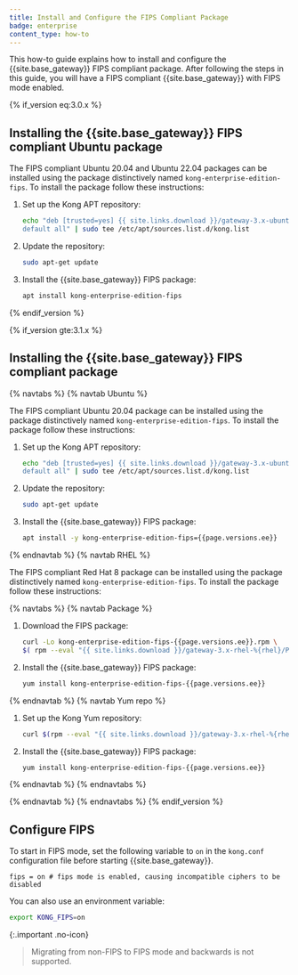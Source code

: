 ```yaml
---
title: Install and Configure the FIPS Compliant Package
badge: enterprise
content_type: how-to
---
```


This how-to guide explains how to install and configure the {{site.base_gateway}} FIPS compliant package. After following the steps in this guide, you will have a FIPS compliant {{site.base_gateway}} with FIPS mode enabled.

{% if_version eq:3.0.x %}
## Installing the {{site.base_gateway}} FIPS compliant Ubuntu package

The FIPS compliant Ubuntu 20.04 and Ubuntu 22.04 packages can be installed using the package distinctively named `kong-enterprise-edition-fips`. To install the package follow these instructions:

1. Set up the Kong APT repository:
    ```bash
    echo "deb [trusted=yes] {{ site.links.download }}/gateway-3.x-ubuntu-$(lsb_release -sc)/ \
    default all" | sudo tee /etc/apt/sources.list.d/kong.list
    ```

2. Update the repository:
    ```bash
    sudo apt-get update
    ```

3. Install the {{site.base_gateway}} FIPS package:

    ```sh
    apt install kong-enterprise-edition-fips
    ```

{% endif_version %}

{% if_version gte:3.1.x %}

## Installing the {{site.base_gateway}} FIPS compliant package

{% navtabs %}
{% navtab Ubuntu %}

The FIPS compliant Ubuntu 20.04 package can be installed using the package distinctively named `kong-enterprise-edition-fips`. To install the package follow these instructions:

1. Set up the Kong APT repository:
    ```bash
    echo "deb [trusted=yes] {{ site.links.download }}/gateway-3.x-ubuntu-$(lsb_release -sc)/ \
    default all" | sudo tee /etc/apt/sources.list.d/kong.list
    ```

2. Update the repository:
    ```bash
    sudo apt-get update
    ```

3. Install the {{site.base_gateway}} FIPS package:

    ```sh
    apt install -y kong-enterprise-edition-fips={{page.versions.ee}}
    ```

{% endnavtab %}
{% navtab RHEL %}

The FIPS compliant Red Hat 8 package can be installed using the package distinctively named `kong-enterprise-edition-fips`. To install the package follow these instructions:

{% navtabs %}
{% navtab Package %}

1. Download the FIPS package:

    ```sh
    curl -Lo kong-enterprise-edition-fips-{{page.versions.ee}}.rpm \
    $( rpm --eval "{{ site.links.download }}/gateway-3.x-rhel-%{rhel}/Packages/k/kong-enterprise-edition-fips-{{page.versions.ee}}.rhel%{rhel}.amd64.rpm")
    ```

2. Install the {{site.base_gateway}} FIPS package:

    ```sh
    yum install kong-enterprise-edition-fips-{{page.versions.ee}}
    ```

{% endnavtab %}
{% navtab Yum repo %}
1. Set up the Kong Yum repository:

    ```bash
    curl $(rpm --eval "{{ site.links.download }}/gateway-3.x-rhel-%{rhel}/config.repo") | sudo tee /etc/yum.repos.d/kong.repo
    ```

2. Install the {{site.base_gateway}} FIPS package:

    ```sh
    yum install kong-enterprise-edition-fips-{{page.versions.ee}}
    ```

{% endnavtab %}
{% endnavtabs %}

{% endnavtab %}
{% endnavtabs %}
{% endif_version %}

## Configure FIPS

To start in FIPS mode, set the following variable to `on` in the `kong.conf` configuration file before starting {{site.base_gateway}}.

```
fips = on # fips mode is enabled, causing incompatible ciphers to be disabled
```

You can also use an environment variable:

```bash
export KONG_FIPS=on
```

{:.important .no-icon}
> Migrating from non-FIPS to FIPS mode and backwards is not supported.
